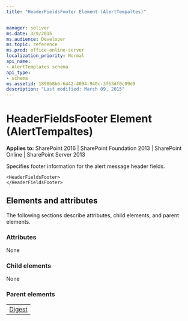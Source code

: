 ```yaml
---
title: "HeaderFieldsFooter Element (AlertTempaltes)"


manager: soliver
ms.date: 3/9/2015
ms.audience: Developer
ms.topic: reference
ms.prod: office-online-server
localization_priority: Normal
api_name:
- AlertTemplates schema
api_type:
- schema
ms.assetid: 1898b8b6-6442-4094-940c-3f63df0c09d9
description: "Last modified: March 09, 2015"
---
```


# HeaderFieldsFooter Element (AlertTempaltes)

 
  
 **Applies to:** SharePoint 2016 | SharePoint Foundation 2013 | SharePoint Online | SharePoint Server 2013
  
Specifies footer information for the alert message header fields.
  
```
<HeaderFieldsFooter>
</HeaderFieldsFooter>
```

## Elements and attributes

The following sections describe attributes, child elements, and parent elements.

### Attributes

None
  
### Child elements

None
  
### Parent elements

||
|:-----|
|[Digest](digest-element-alerttemplates.md)|
   

